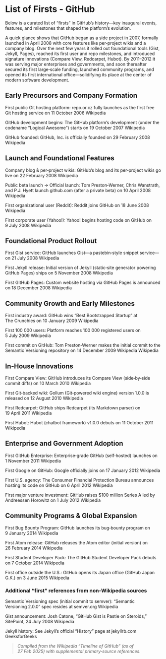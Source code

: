 # List of Firsts - GitHub

Below is a curated list of “firsts” in GitHub’s history—key inaugural events, features, and milestones that shaped the platform’s evolution.

A quick glance shows that GitHub began as a side project in 2007, formally launched in April 2008 with core features like per‑project wikis and a company blog. Over the next few years it rolled out foundational tools (Gist, Jekyll, Pages), reached its first user and repo milestones, and introduced signature innovations (Compare View, Redcarpet, Hubot). By 2011–2012 it was serving major enterprises and governments, and soon thereafter secured its first large‐scale funding, launched community programs, and opened its first international office—solidifying its place at the center of modern software development.

## Early Precursors and Company Formation
First public Git hosting platform: repo.or.cz fully launches as the first free Git hosting service on 11 October 2006 
Wikipedia

GitHub development begins: The GitHub platform’s development (under the codename “Logical Awesome”) starts on 19 October 2007 
Wikipedia

GitHub founded: GitHub, Inc. is officially founded on 29 February 2008 
Wikipedia

## Launch and Foundational Features
Company blog & per‑project wikis: GitHub’s blog and its per‑project wikis go live on 22 February 2008 
Wikipedia

Public beta launch → Official launch: Tom Preston‑Werner, Chris Wanstrath, and P.J. Hyett launch github.com (after a private beta) on 10 April 2008 
Wikipedia

First organizational user (Reddit): Reddit joins GitHub on 18 June 2008 
Wikipedia

First corporate user (Yahoo!): Yahoo! begins hosting code on GitHub on 9 July 2008 
Wikipedia

## Foundational Product Rollout
First Gist service: GitHub launches Gist—a pastebin‑style snippet service—on 21 July 2008 
Wikipedia

First Jekyll release: Initial version of Jekyll (static‑site generator powering GitHub Pages) ships on 5 November 2008 
Wikipedia

First GitHub Pages: Custom website hosting via GitHub Pages is announced on 18 December 2008 
Wikipedia

## Community Growth and Early Milestones
First industry award: GitHub wins “Best Bootstrapped Startup” at The Crunchies on 10 January 2009 
Wikipedia

First 100 000 users: Platform reaches 100 000 registered users on 5 July 2009 
Wikipedia

First commit on GitHub: Tom Preston‑Werner makes the initial commit to the Semantic Versioning repository on 14 December 2009 
Wikipedia
Wikipedia

## In‑House Innovations
First Compare View: GitHub introduces its Compare View (side‑by‑side commit diffs) on 10 March 2010 
Wikipedia

First Git‑backed wiki: Gollum (Git‑powered wiki engine) version 1.0.0 is released on 12 August 2010 
Wikipedia

First Redcarpet: GitHub ships Redcarpet (its Markdown parser) on 19 April 2011 
Wikipedia

First Hubot: Hubot (chatbot framework) v1.0.0 debuts on 11 October 2011 
Wikipedia

## Enterprise and Government Adoption
First GitHub Enterprise: Enterprise‑grade GitHub (self‑hosted) launches on 1 November 2011 
Wikipedia

First Google on GitHub: Google officially joins on 17 January 2012 
Wikipedia

First U.S. agency: The Consumer Financial Protection Bureau announces hosting its code on GitHub on 6 April 2012 
Wikipedia

First major venture investment: GitHub raises $100 million Series A led by Andreessen Horowitz on 1 July 2012 
Wikipedia

## Community Programs & Global Expansion
First Bug Bounty Program: GitHub launches its bug‑bounty program on 9 January 2014 
Wikipedia

First Atom release: GitHub releases the Atom editor (initial version) on 26 February 2014 
Wikipedia

First Student Developer Pack: The GitHub Student Developer Pack debuts on 7 October 2014 
Wikipedia

First office outside the U.S.: GitHub opens its Japan office (GitHub Japan G.K.) on 3 June 2015 
Wikipedia

### Additional “first” references from non‑Wikipedia sources

Semantic Versioning spec (initial commit to semver): “Semantic Versioning 2.0.0” spec resides at semver.org 
Wikipedia

Gist announcement: Josh Catone, “GitHub Gist is Pastie on Steroids,” SitePoint, 24 July 2008 
Wikipedia

Jekyll history: See Jekyll’s official “History” page at jekyllrb.com 
GeeksforGeeks

> *Compiled from the Wikipedia “Timeline of GitHub” (as of 27 Feb 2025) with supplemental primary‑source references.*
